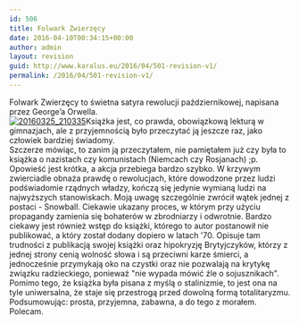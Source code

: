 ```yaml
---
id: 506
title: Folwark Zwierzęcy
date: 2016-04-10T00:34:15+00:00
author: admin
layout: revision
guid: http://www.karalus.eu/2016/04/501-revision-v1/
permalink: /2016/04/501-revision-v1/
---
```

Folwark Zwierzęcy to świetna satyra rewolucji październikowej, napisana przez George’a Orwella.  
<a href="https://i0.wp.com/www.karalus.eu/wp-content/uploads/2016/04/20160325_210335-e1460218685922.jpg" rel="attachment wp-att-502"><img class="alignleft wp-image-502 size-medium" src="/wp-content/uploads/2016/04/20160325_210335-e1460218685922-225x300.jpg?resize=225%2C300" alt="20160325_210335" width="225" height="300" srcset="https://i0.wp.com/www.karalus.eu/wp-content/uploads/2016/04/20160325_210335-e1460218685922.jpg?resize=225%2C300 225w, https://i0.wp.com/www.karalus.eu/wp-content/uploads/2016/04/20160325_210335-e1460218685922.jpg?resize=768%2C1024 768w, https://i0.wp.com/www.karalus.eu/wp-content/uploads/2016/04/20160325_210335-e1460218685922.jpg?w=2000 2000w" sizes="(max-width: 225px) 100vw, 225px" data-recalc-dims="1" /></a>Książka jest, co prawda, obowiązkową lekturą w gimnazjach, ale z przyjemnością było przeczytać ją jeszcze raz, jako człowiek bardziej świadomy.  
Szczerze mówiąc, to zanim ją przeczytałem, nie pamiętałem już czy była to książka o nazistach czy komunistach (Niemcach czy Rosjanach) ;p.  
Opowieść jest krótka, a akcja przebiega bardzo szybko. W krzywym zwierciadle obnaża prawdę o rewolucjach, które dowodzone przez ludzi podświadomie rządnych władzy, kończą się jedynie wymianą ludzi na najwyższych stanowiskach. Moją uwagę szczególnie zwrócił wątek jednej z postaci - Snowball. Ciekawie ukazany proces, w którym przy użyciu propagandy zamienia się bohaterów w zbrodniarzy i odwrotnie. Bardzo ciekawy jest również wstęp do książki, którego to autor postanowił nie publikować, a który został dodany dopiero w latach '70. Opisuje tam trudności z publikacją swojej książki oraz hipokryzję Brytyjczyków, którzy z jednej strony cenią wolność słowa i są przeciwni karze śmierci, a jednocześnie przymykają oko na czystki oraz nie pozwalają na krytykę związku radzieckiego, ponieważ "nie wypada mówić źle o sojusznikach".  
Pomimo tego, że książka była pisana z myślą o stalinizmie, to jest ona na tyle uniwersalna, że staje się przestrogą przed dowolną formą totalitaryzmu.  
Podsumowując: prosta, przyjemna, zabawna, a do tego z morałem. Polecam.